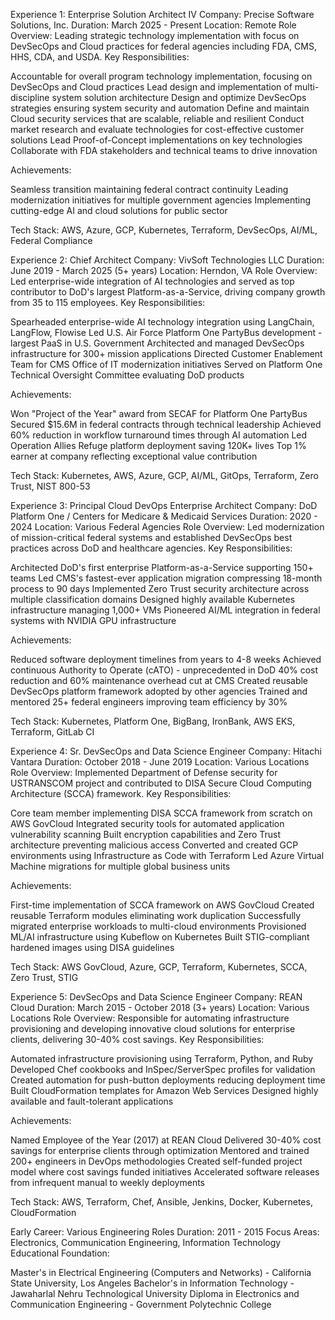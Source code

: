 Experience 1: Enterprise Solution Architect IV
Company: Precise Software Solutions, Inc.
Duration: March 2025 - Present
Location: Remote
Role Overview: Leading strategic technology implementation with focus on DevSecOps and Cloud practices for federal agencies including FDA, CMS, HHS, CDA, and USDA.
Key Responsibilities:

Accountable for overall program technology implementation, focusing on DevSecOps and Cloud practices
Lead design and implementation of multi-discipline system solution architecture
Design and optimize DevSecOps strategies ensuring system security and automation
Define and maintain Cloud security services that are scalable, reliable and resilient
Conduct market research and evaluate technologies for cost-effective customer solutions
Lead Proof-of-Concept implementations on key technologies
Collaborate with FDA stakeholders and technical teams to drive innovation

Achievements:

Seamless transition maintaining federal contract continuity
Leading modernization initiatives for multiple government agencies
Implementing cutting-edge AI and cloud solutions for public sector

Tech Stack: AWS, Azure, GCP, Kubernetes, Terraform, DevSecOps, AI/ML, Federal Compliance

Experience 2: Chief Architect
Company: VivSoft Technologies LLC
Duration: June 2019 - March 2025 (5+ years)
Location: Herndon, VA
Role Overview: Led enterprise-wide integration of AI technologies and served as top contributor to DoD's largest Platform-as-a-Service, driving company growth from 35 to 115 employees.
Key Responsibilities:

Spearheaded enterprise-wide AI technology integration using LangChain, LangFlow, Flowise
Led U.S. Air Force Platform One PartyBus development - largest PaaS in U.S. Government
Architected and managed DevSecOps infrastructure for 300+ mission applications
Directed Customer Enablement Team for CMS Office of IT modernization initiatives
Served on Platform One Technical Oversight Committee evaluating DoD products

Achievements:

Won "Project of the Year" award from SECAF for Platform One PartyBus
Secured $15.6M in federal contracts through technical leadership
Achieved 60% reduction in workflow turnaround times through AI automation
Led Operation Allies Refuge platform deployment saving 120K+ lives
Top 1% earner at company reflecting exceptional value contribution

Tech Stack: Kubernetes, AWS, Azure, GCP, AI/ML, GitOps, Terraform, Zero Trust, NIST 800-53

Experience 3: Principal Cloud DevOps Enterprise Architect
Company: DoD Platform One / Centers for Medicare & Medicaid Services
Duration: 2020 - 2024
Location: Various Federal Agencies
Role Overview: Led modernization of mission-critical federal systems and established DevSecOps best practices across DoD and healthcare agencies.
Key Responsibilities:

Architected DoD's first enterprise Platform-as-a-Service supporting 150+ teams
Led CMS's fastest-ever application migration compressing 18-month process to 90 days
Implemented Zero Trust security architecture across multiple classification domains
Designed highly available Kubernetes infrastructure managing 1,000+ VMs
Pioneered AI/ML integration in federal systems with NVIDIA GPU infrastructure

Achievements:

Reduced software deployment timelines from years to 4-8 weeks
Achieved continuous Authority to Operate (cATO) - unprecedented in DoD
40% cost reduction and 60% maintenance overhead cut at CMS
Created reusable DevSecOps platform framework adopted by other agencies
Trained and mentored 25+ federal engineers improving team efficiency by 30%

Tech Stack: Kubernetes, Platform One, BigBang, IronBank, AWS EKS, Terraform, GitLab CI

Experience 4: Sr. DevSecOps and Data Science Engineer
Company: Hitachi Vantara
Duration: October 2018 - June 2019
Location: Various Locations
Role Overview: Implemented Department of Defense security for USTRANSCOM project and contributed to DISA Secure Cloud Computing Architecture (SCCA) framework.
Key Responsibilities:

Core team member implementing DISA SCCA framework from scratch on AWS GovCloud
Integrated security tools for automated application vulnerability scanning
Built encryption capabilities and Zero Trust architecture preventing malicious access
Converted and created GCP environments using Infrastructure as Code with Terraform
Led Azure Virtual Machine migrations for multiple global business units

Achievements:

First-time implementation of SCCA framework on AWS GovCloud
Created reusable Terraform modules eliminating work duplication
Successfully migrated enterprise workloads to multi-cloud environments
Provisioned ML/AI infrastructure using Kubeflow on Kubernetes
Built STIG-compliant hardened images using DISA guidelines

Tech Stack: AWS GovCloud, Azure, GCP, Terraform, Kubernetes, SCCA, Zero Trust, STIG

Experience 5: DevSecOps and Data Science Engineer
Company: REAN Cloud
Duration: March 2015 - October 2018 (3+ years)
Location: Various Locations
Role Overview: Responsible for automating infrastructure provisioning and developing innovative cloud solutions for enterprise clients, delivering 30-40% cost savings.
Key Responsibilities:

Automated infrastructure provisioning using Terraform, Python, and Ruby
Developed Chef cookbooks and InSpec/ServerSpec profiles for validation
Created automation for push-button deployments reducing deployment time
Built CloudFormation templates for Amazon Web Services
Designed highly available and fault-tolerant applications

Achievements:

Named Employee of the Year (2017) at REAN Cloud
Delivered 30-40% cost savings for enterprise clients through optimization
Mentored and trained 200+ engineers in DevOps methodologies
Created self-funded project model where cost savings funded initiatives
Accelerated software releases from infrequent manual to weekly deployments

Tech Stack: AWS, Terraform, Chef, Ansible, Jenkins, Docker, Kubernetes, CloudFormation

Early Career: Various Engineering Roles
Duration: 2011 - 2015
Focus Areas: Electronics, Communication Engineering, Information Technology
Educational Foundation:

Master's in Electrical Engineering (Computers and Networks) - California State University, Los Angeles
Bachelor's in Information Technology - Jawaharlal Nehru Technological University
Diploma in Electronics and Communication Engineering - Government Polytechnic College
